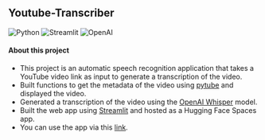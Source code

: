 ## Youtube-Transcriber

![Python](https://img.shields.io/badge/Python-FFD43B?style=for-the-badge&logo=python&logoColor=blue)
![Streamlit](https://img.shields.io/badge/Streamlit-FF4B4B?style=for-the-badge&logo=Streamlit&logoColor=white)
![OpenAI](https://camo.githubusercontent.com/ea872adb9aba9cf6b4e976262f6d4b83b97972d0d5a7abccfde68eb2ae55325f/68747470733a2f2f696d672e736869656c64732e696f2f7374617469632f76313f7374796c653d666f722d7468652d6261646765266d6573736167653d4f70656e414926636f6c6f723d343132393931266c6f676f3d4f70656e4149266c6f676f436f6c6f723d464646464646266c6162656c3d)

#### About this project
- This project is an automatic speech recognition application that takes a YouTube video link as input to generate a transcription of the video.
- Built functions to get the metadata of the video using [pytube](https://github.com/pytube/pytube) and displayed the video.
- Generated a transcription of the video using the [OpenAI Whisper](https://openai.com/blog/whisper) model.
- Built the web app using [Streamlit](https://streamlit.io) and hosted as a Hugging Face Spaces app.
- You can use the app via this [link](https://huggingface.co/spaces/BatuhanYilmaz/Youtube-Transcriber).